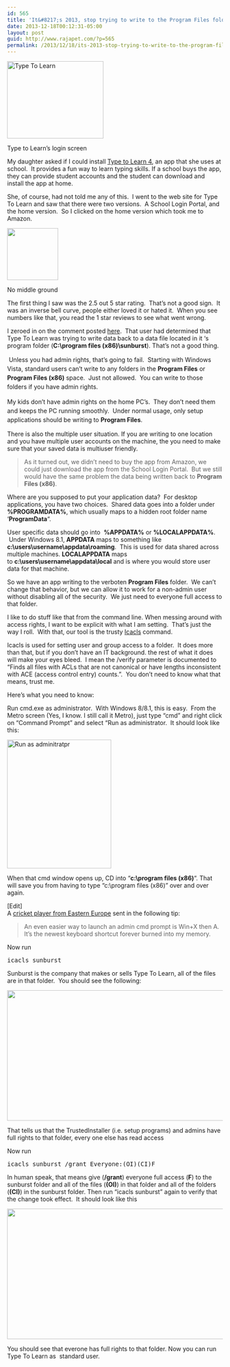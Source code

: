 ```yaml
---
id: 565
title: 'It&#8217;s 2013, stop trying to write to the Program Files folder already'
date: 2013-12-18T00:12:31-05:00
layout: post
guid: http://www.rajapet.com/?p=565
permalink: /2013/12/18/its-2013-stop-trying-to-write-to-the-program-files-folder-already/
---
```

<div style="width: 235px" class="wp-caption alignleft">
  <a href="http://ttl4.sunburst.com/"><img loading="lazy" class=" " alt="Type To Learn" src="https://i2.wp.com/www.rajapet.net/photos/i-Hxz98hj/0/S/i-Hxz98hj-S.jpg?resize=225%2C180" width="225" height="180"  /></a>
  
  <p class="wp-caption-text">
    Type to Learn&#8217;s login screen
  </p>
</div>

My daughter asked if I could install [Type to Learn 4](http://ttl4.sunburst.com/index.php), an app that she uses at school.  It provides a fun way to learn typing skills. If a school buys the app, they can provide student accounts and the student can download and install the app at home.

She, of course, had not told me any of this.  I went to the web site for Type To Learn and saw that there were two versions.  A School Login Portal, and the home version.  So I clicked on the home version which took me to Amazon.

<div style="width: 129px" class="wp-caption alignleft">
  <a href="http://www.amazon.com/dp/B004LC3VCW"><img loading="lazy" alt="" src="https://i0.wp.com/www.rajapet.net/photos/i-GsjhW8Z/0/O/i-GsjhW8Z.png?resize=119%2C121" width="119" height="121"  /></a>
  
  <p class="wp-caption-text">
    No middle ground
  </p>
</div>

The first thing I saw was the 2.5 out 5 star rating.  That&#8217;s not a good sign.  It was an inverse bell curve, people either loved it or hated it.  When you see numbers like that, you read the 1 star reviews to see what went wrong.

I zeroed in on the comment posted [here](http://www.amazon.com/review/RP9QLB2RDN16Y/ref=cm_cr_rdp_perm?ie=UTF8&ASIN=B004LC3VCW&linkCode=&nodeID=&tag=).  That user had determined that Type To Learn was trying to write data back to a data file located in it &#8216;s program folder (**C:\program files (x86)\sunburst**). That&#8217;s not a good thing.

<span style="line-height: 1.5;"> Unless you had admin rights, that&#8217;s going to fail.  Starting with Windows Vista, standard users can&#8217;t write to any folders in the </span><strong style="line-height: 1.5;">Program Files</strong> <span style="line-height: 1.5;">or </span><strong style="line-height: 1.5;">Program Files (x86)</strong> <span style="line-height: 1.5;">space.  Just not allowed.  You can write to those folders if you have admin rights.  </span>

<span style="line-height: 1.5;">My kids don&#8217;t have admin rights on the home PC&#8217;s.  They don&#8217;t need them and keeps the PC running smoothly.  Under normal usage, only setup applications should be writing to <strong>Program Files</strong>.</span>

There is also the multiple user situation. If you are writing to one location and you have multiple user accounts on the machine, the you need to make sure that your saved data is multiuser friendly.

> As it turned out, we didn&#8217;t need to buy the app from Amazon, we could just download the app from the School Login Portal.  But we still would have the same problem the data being written back to **Program Files (x86)**.

Where are you supposed to put your application data?  For desktop applications, you have two choices.  Shared data goes into a folder under **%PROGRAMDATA%**, which usually maps to a hidden root folder name &#8216;**ProgramData**&#8220;.

User specific data should go into  **%APPDATA%** or **%LOCALAPPDATA%**.  Under Windows 8.1, **APPDATA** maps to something like **c:\users\username\appdata\roaming**.  This is used for data shared across multiple machines. **LOCALAPPDATA** maps to **c:\users\username\appdata\local** and is where you would store user data for that machine.

So we have an app writing to the verboten **Program Files** folder.  We can&#8217;t change that behavior, but we can allow it to work for a non-admin user without disabling all of the security.  We just need to everyone full access to that folder.

I like to do stuff like that from the command line. When messing around with access rights, I want to be explicit with what I am setting.  That&#8217;s just the way I roll.  With that, our tool is the trusty [Icacls](http://technet.microsoft.com/en-us/library/cc753525.aspx) command.

Icacls is used for setting user and group access to a folder.  It does more than that, but if you don&#8217;t have an IT background. the rest of what it does will make your eyes bleed.  I mean the /verify parameter is documented to &#8220;Finds all files with ACLs that are not canonical or have lengths inconsistent with ACE (access control entry) counts.&#8221;.  You don&#8217;t need to know what that means, trust me.

Here&#8217;s what you need to know:

Run cmd.exe as administrator.  With Windows 8/8.1, this is easy.  From the Metro screen (Yes, I know. I still call it Metro), just type &#8220;cmd&#8221; and right click on &#8220;Command Prompt&#8221; and select &#8220;Run as administrator.  It should look like this:

<img loading="lazy" class="aligncenter" alt="Run as adminitratpr" src="https://i2.wp.com/www.rajapet.net/photos/i-M4kjZMP/0/S/i-M4kjZMP-S.png?resize=243%2C300" width="243" height="300"  /> 

When that cmd window opens up, CD into &#8220;**c:\program files (x86)**&#8220;. That will save you from having to type &#8220;c:\program files (x86)&#8221; over and over again.

[Edit]  
A [cricket player from Eastern Europe](http://tvug.net/post/March-Meeting-Building-Your-First-Windows-Phone-8-Application) sent in the following tip:

> An even easier way to launch an admin cmd prompt is Win+X then A. It’s the newest keyboard shortcut forever burned into my memory.

Now run

<pre>icacls sunburst</pre>

Sunburst is the company that makes or sells Type To Learn, all of the files are in that folder.  You should see the following:

[<img loading="lazy" class="aligncenter" alt="" src="https://i0.wp.com/www.rajapet.net/photos/i-LhvQXRC/0/M/i-LhvQXRC-M.png?resize=600%2C304" width="600" height="304"  />](https://i1.wp.com/www.rajapet.net/photos/i-LhvQXRC/0/O/i-LhvQXRC.png)

That tells us that the TrustedInstaller (i.e. setup programs) and admins have full rights to that folder, every one else has read access

Now run

<pre>icacls sunburst /grant Everyone:(OI)(CI)F</pre>

In human speak, that means give (**/grant**) everyone full access (**F**) to the sunburst folder and all of the files (**(OI)**) in that folder and all of the folders (**(CI)**) in the sunburst folder. Then run &#8220;icacls sunburst&#8221; again to verify that the change took effect.  It should look like this

[<img loading="lazy" class="aligncenter" alt="" src="https://i2.wp.com/www.rajapet.net/photos/i-wwzKrMP/0/M/i-wwzKrMP-M.png?resize=600%2C304" width="600" height="304"  />](https://i2.wp.com/www.rajapet.net/photos/i-wwzKrMP/0/O/i-wwzKrMP.png)

You should see that everone has full rights to that folder. Now you can run Type To Learn as  standard user.